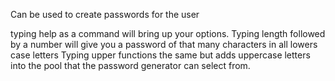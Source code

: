 Can be used to create passwords for the user

typing help as a command will bring up your options.
Typing length followed by a number will give you a password of that many characters in all lowers case letters
Typing upper functions the same but adds uppercase letters into the pool that the password generator can select from.
